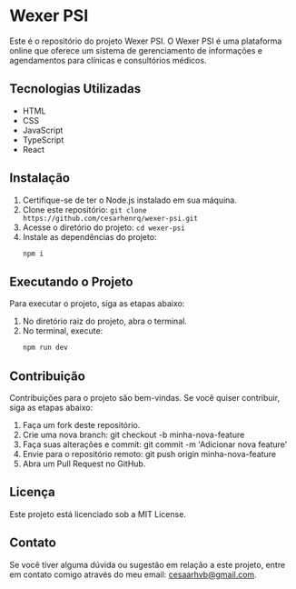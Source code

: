 # Wexer PSI

Este é o repositório do projeto Wexer PSI. O Wexer PSI é uma plataforma online que oferece um sistema de gerenciamento de informações e agendamentos para clínicas e consultórios médicos.

## Tecnologias Utilizadas

- HTML
- CSS
- JavaScript
- TypeScript
- React

## Instalação

1. Certifique-se de ter o Node.js instalado em sua máquina.
2. Clone este repositório: `git clone https://github.com/cesarhenrq/wexer-psi.git`
3. Acesse o diretório do projeto: `cd wexer-psi`
4. Instale as dependências do projeto:
   ```bash
   npm i
   ```
   
## Executando o Projeto

Para executar o projeto, siga as etapas abaixo:

1. No diretório raiz do projeto, abra o terminal.
2. No terminal, execute:
   ```bash
   npm run dev
   ```

## Contribuição

Contribuições para o projeto são bem-vindas. Se você quiser contribuir, siga as etapas abaixo:

1. Faça um fork deste repositório.
2. Crie uma nova branch: git checkout -b minha-nova-feature
3. Faça suas alterações e commit: git commit -m 'Adicionar nova feature'
4. Envie para o repositório remoto: git push origin minha-nova-feature
5. Abra um Pull Request no GitHub.

## Licença

Este projeto está licenciado sob a MIT License.

## Contato

Se você tiver alguma dúvida ou sugestão em relação a este projeto, entre em contato comigo através do meu email: cesaarhvb@gmail.com.

